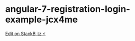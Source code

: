 # angular-7-registration-login-example-jcx4me

[Edit on StackBlitz ⚡️](https://stackblitz.com/edit/angular-7-registration-login-example-jcx4me)